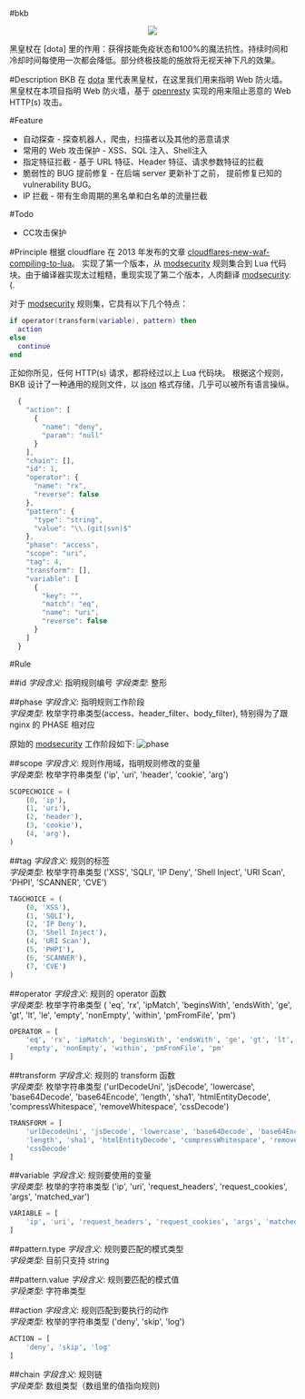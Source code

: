 [modsecurity]: https://www.modsecurity.org
[openresty]: https://github.com/openresty
[json]: http://www.json.org
[dota]: http://blog.dota2.com/

#bkb
<p align="center">
<img src="https://github.com/x-v8/bkb/blob/master/docs/Black_King_Bar_icon.png" />
</p>
黑皇杖在 [dota] 里的作用：获得技能免疫状态和100%的魔法抗性。持续时间和冷却时间每使用一次都会降低。部分终极技能的施放将无视天神下凡的效果。


#Description
BKB 在 [dota] 里代表黑皇杖，在这里我们用来指明 Web 防火墙。
黑皇杖在本项目指明 Web 防火墙，基于 [openresty] 实现的用来阻止恶意的 Web HTTP(s) 攻击。


#Feature
* 自动探查 - 探查机器人，爬虫，扫描者以及其他的恶意请求
* 常用的 Web 攻击保护 - XSS、SQL 注入、Shell注入
* 指定特征拦截 - 基于 URL 特征、Header 特征、请求参数特征的拦截
* 脆弱性的 BUG 提前修复 - 在后端 server 更新补丁之前， 提前修复已知的 vulnerability BUG。
* IP 拦截 - 带有生命周期的黑名单和白名单的流量拦截

#Todo
* CC攻击保护


#Principle
根据 cloudflare 在 2013 年发布的文章 [cloudflares-new-waf-compiling-to-lua](https://blog.cloudflare.com/cloudflares-new-waf-compiling-to-lua/)。 实现了第一个版本，从 [modsecurity] 规则集合到 Lua 代码块。由于编译器实现太过粗糙，重现实现了第二个版本，人肉翻译 [modsecurity]:(.

对于 [modsecurity] 规则集，它具有以下几个特点：

```lua
if operator(transform(variable), pattern) then
  action
else
  continue
end
```

正如你所见，任何 HTTP(s) 请求，都将经过以上 Lua 代码块。
根据这个规则，BKB 设计了一种通用的规则文件，以 [json] 格式存储，几乎可以被所有语言操纵。

```javascript
  {
    "action": [
      {
        "name": "deny",
        "param": "null"
      }
    ],
    "chain": [],
    "id": 1,
    "operator": {
      "name": "rx",
      "reverse": false
    },
    "pattern": {
      "type": "string",
      "value": "\\.(git|svn)$"
    },
    "phase": "access",
    "scope": "uri",
    "tag": 4,
    "transform": [],
    "variable": [
      {
        "key": "",
        "match": "eq",
        "name": "uri",
        "reverse": false
      }
    ]
  }
```

#Rule

##id
*字段含义*: 指明规则编号
*字段类型*: 整形


##phase
*字段含义*: 指明规则工作阶段    
*字段类型*: 枚举字符串类型(access、header_filter、body_filter), 特别得为了跟 nginx 的 PHASE 相对应    

原始的 [modsecurity] 工作阶段如下:
![phase](https://github.com/x-v8/bkb/blob/master/docs/modsecurity.jpeg)


##scope
*字段含义*: 规则作用域，指明规则修改的变量    
*字段类型*: 枚举字符串类型 ('ip', 'uri', 'header', 'cookie', 'arg')    

```python
SCOPECHOICE = (
    (0, 'ip'),
    (1, 'uri'),
    (2, 'header'),
    (3, 'cookie'),
    (4, 'arg'),
)
```


##tag
*字段含义*: 规则的标签    
*字段类型*: 枚举字符串类型 ('XSS', 'SQLI', 'IP Deny', 'Shell Inject', 'URI Scan', 'PHPI', 'SCANNER', 'CVE')    


```python
TAGCHOICE = (
    (0, 'XSS'),
    (1, 'SQLI'),
    (2, 'IP Deny'),
    (3, 'Shell Inject'),
    (4, 'URI Scan'),
    (5, 'PHPI'),
    (6, 'SCANNER'),
    (7, 'CVE')
)
```

##operator
*字段含义*: 规则的 operator 函数    
*字段类型*: 枚举字符串类型 ( 'eq', 'rx', 'ipMatch', 'beginsWith', 'endsWith', 'ge', 'gt', 'lt', 'le', 'empty', 'nonEmpty', 'within', 'pmFromFile', 'pm')    

```python
OPERATOR = [
    'eq', 'rx', 'ipMatch', 'beginsWith', 'endsWith', 'ge', 'gt', 'lt', 'le',
    'empty', 'nonEmpty', 'within', 'pmFromFile', 'pm'
]
```

##transform
*字段含义*: 规则的 transform 函数    
*字段类型*: 枚举字符串类型 ('urlDecodeUni', 'jsDecode', 'lowercase', 'base64Decode', 'base64Encode', 'length', 'sha1', 'htmlEntityDecode', 'compressWhitespace', 'removeWhitespace', 'cssDecode')    

```python
TRANSFORM = [
    'urlDecodeUni', 'jsDecode', 'lowercase', 'base64Decode', 'base64Encode',
    'length', 'sha1', 'htmlEntityDecode', 'compressWhitespace', 'removeWhitespace',
    'cssDecode'
]
```

##variable
*字段含义*: 规则要使用的变量    
*字段类型*: 枚举的字符串类型 ('ip', 'uri', 'request_headers', 'request_cookies', 'args', 'matched_var')    

```python
VARIABLE = [
    'ip', 'uri', 'request_headers', 'request_cookies', 'args', 'matched_var'
]
```

##pattern.type
*字段含义*: 规则要匹配的模式类型    
*字段类型*: 目前只支持 string    

##pattern.value
*字段含义*: 规则要匹配的模式值    
*字段类型*: 字符串类型    


##action
*字段含义*: 规则匹配到要执行的动作    
*字段类型*: 枚举的字符串类型 ('deny', 'skip', 'log')    

```python
ACTION = [
    'deny', 'skip', 'log'
]
```

##chain
*字段含义*: 规则链    
*字段类型*: 数组类型（数组里的值指向规则)    
